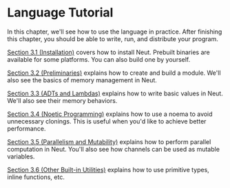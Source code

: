 # Language Tutorial

In this chapter, we'll see how to use the language in practice. After finishing this chapter, you should be able to write, run, and distribute your program.

[Section 3.1 (Installation)](./installation.md) covers how to install Neut. Prebuilt binaries are available for some platforms. You can also build one by yourself.

[Section 3.2 (Preliminaries)](./preliminaries.md) explains how to create and build a module. We'll also see the basics of memory management in Neut.

[Section 3.3 (ADTs and Lambdas)](./ADTs-and-lambdas.md) explains how to write basic values in Neut. We'll also see their memory behaviors.

[Section 3.4 (Noetic Programming)](./noetic-programming.md) explains how to use a noema to avoid unnecessary clonings. This is useful when you'd like to achieve better performance.

[Section 3.5 (Parallelism and Mutability)](./parallelism-and-mutability.md) explains how to perform parallel computation in Neut. You'll also see how channels can be used as mutable variables.

[Section 3.6 (Other Built-in Utilities)](./other-built-in-utilities.md) explains how to use primitive types, inline functions, etc.
